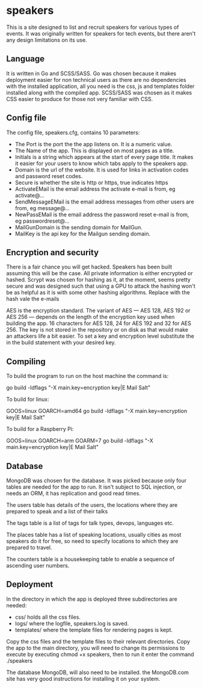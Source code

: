 # speakers

This is a site designed to list and recruit speakers for various types of events. It was originally written for speakers for tech events, but there aren't any design limitations on its use.

## Language
It is written in Go and SCSS/SASS. Go was chosen because it makes deployment easier for non technical users as there are no dependencies with the installed application, all you need is the css, js and templates folder installed along with the compiled app. SCSS/SASS was chosen as it makes CSS easier to produce for those not very familiar with CSS.

## Config file
The config file, speakers.cfg, contains 10 parameters:
- The Port is the port the the app listens on. It is a numeric value.
- The Name of the app. This is displayed on most pages as a title.
- Initials is a string which appears at the start of every page title. It makes it easier for your users to know which tabs apply to the speakers app.
- Domain is the url of the website. It is used for links in activation codes and password reset codes.
- Secure is whether the site is http or https, true indicates https
- ActivateEMail is the email address the activate e-mail is from, eg activate@…
- SendMessageEMail is the email address messages from other users are from, eg message@…
- NewPassEMail is the email address the password reset e-mail is from, eg passwordreset@…
- MailGunDomain is the sending domain for MailGun.
- MailKey is the api key for the Mailgun sending domain.

## Encryption and security
There is a fair chance you will get hacked. Speakers has been built assuming this will be the case. All private information is either encrypted or hashed. Scrypt was chosen for hashing as it, at the moment, seems pretty secure and was designed such that using a GPU to attack the hashing won't be as helpful as it is with some other hashing algorithms. Replace <E Mail Salt> with the hash vale the e-mails 

AES is the encryption standard. The variant of AES — AES 128, AES 192 or AES 256 — depends on the length of the encryption key used when building the app. 16 characters for AES 128, 24 for AES 192 and 32 for AES 256. The key is not stored in the repository or on disk as that would make an attackers life a bit easier. To set a key and encryption level substitute the <encryption key> in the build statement with your desired key.

## Compiling
To build the program to run on the host machine the command is:

go build -ldflags "-X main.key=encryption key|E Mail Salt"

To build for linux:

GOOS=linux GOARCH=amd64 go build -ldflags "-X main.key=encryption key|E Mail Salt"

To build for a Raspberry Pi:

GOOS=linux GOARCH=arm GOARM=7 go build -ldflags "-X main.key=encryption key|E Mail Salt"

## Database
MongoDB was chosen for the database. It was picked because only four tables are needed for the app to run. It isn't subject to SQL injection, or needs an ORM, it has replication and good read times.

The users table has details of the users, the locations where they are prepared to speak and a list of their talks

The tags table is a list of tags for talk types, devops, languages etc.

The places table has a list of speaking locations, usually cities as most speakers do it for free, so need to specify locations to which they are prepared to travel.

The counters table is a housekeeping table to enable a sequence of ascending user numbers.

## Deployment
In the directory in which the app is deployed three subdirectories are needed:
- css/ holds all the css files.
- logs/ where the logfile, speakers.log is saved.
- templates/ where the template files for rendering pages is kept.

Copy the css files and the template files to their relevant directories. Copy the app to the main directory, you will need to change its permissions to execute by executing chmod +x speakers, then to run it enter the command ./speakers

The database MongoDB, will also need to be installed. the MongoDB.com site has very good instructions for installing it on your system.

